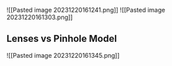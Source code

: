 ![[Pasted image 20231220161241.png]]
![[Pasted image 20231220161303.png]]


## Lenses vs Pinhole Model
![[Pasted image 20231220161345.png]]